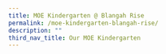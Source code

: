 ```yaml
---
title: MOE Kindergarten @ Blangah Rise
permalink: /moe-kindergarten-blangah-rise/
description: ""
third_nav_title: Our MOE Kindergarten
---
```

